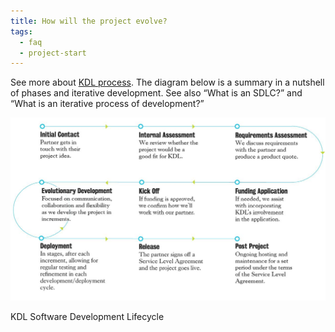 ```yaml
---
title: How will the project evolve?
tags:
  - faq
  - project-start
---
```


See more about [KDL process](/how-we-work/why-work-us/). The diagram below is a summary in a nutshell of phases and iterative development. See also “What is an SDLC?” and “What is an iterative process of development?”

![KDL SDLC diagram](/images/sdlc.width-1024.png)

KDL Software Development Lifecycle
